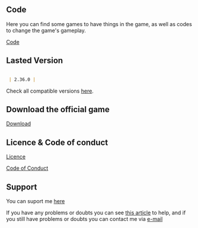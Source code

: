 ## Code

Here you can find some games to have things in the game, as well as codes to change the game's gameplay.

[Code](https://github.com/Andercore/Subway-Surfers/tree/Main/Code)

## Lasted Version

```markdown

 | 2.36.0 |

```
Check all compatible versions [here](https://github.com/Andercore/Subway-Surfers/blob/Main/SECURITY.md).

## Download the official game

[Download](https://play.google.com/store/apps/details?id=com.kiloo.subwaysurf)

## Licence & Code of conduct

[Licence](https://github.com/Andercore/Subway-Surfers/blob/Main/LICENSE)

[Code of Conduct](https://github.com/Andercore/Subway-Surfers/blob/Main/CODE_OF_CONDUCT.md)

## Support

You can suport me [here](https://github.com/Andercore/Subway-Surfers/blob/Main/CONTRIBUTING.md)

If you have any problems or doubts you can see [this article](https://github.com/Andercore/Subway-Surfers/blob/Main/Code/IMPORTANT.md) to help, and if you still have problems or doubts you can contact me via [e-mail](ts1950390@gmail.com)
